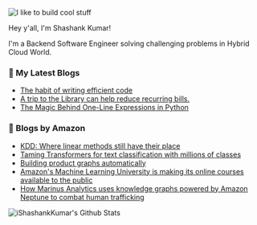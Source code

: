 ![I like to build cool stuff](https://res.cloudinary.com/dt8g3rhcy/image/upload/v1595929574/i_like_to_build_cool_shit._1_nzbwjh.png)

Hey y'all, I'm Shashank Kumar! 

I'm a Backend Software Engineer solving challenging problems in Hybrid Cloud World.

### 📕 My Latest Blogs
<!-- BLOG-POST-LIST:START -->
- [The habit of writing efficient code](https://medium.com/swlh/the-habit-of-writing-efficient-code-153b05f04269?source=rss-d24dda280d5f------2)
- [A trip to the Library can help reduce recurring bills.](https://medium.com/swlh/a-trip-to-the-library-can-help-reduce-recurring-bills-23bca495cdf5?source=rss-d24dda280d5f------2)
- [The Magic Behind One-Line Expressions in Python](https://medium.com/swlh/the-magic-behind-one-line-expressions-in-python-816c10180c5c?source=rss-d24dda280d5f------2)
<!-- BLOG-POST-LIST:END -->

### 📕 Blogs by Amazon
<!-- AMAZON-BLOG-POST-LIST:START -->
- [KDD: Where linear methods still have their place](https://www.amazon.science/blog/kdd-where-linear-methods-still-have-their-place)
- [Taming Transformers for text classification with millions of classes](https://www.amazon.science/blog/natural-language-processing-techniques-text-classification-with-Transformers-at-scale)
- [Building product graphs automatically](https://www.amazon.science/blog/building-product-graphs-automatically)
- [Amazon's Machine Learning University is making its online courses available to the public](https://www.amazon.science/latest-news/machine-learning-course-free-online-from-amazon-machine-learning-university)
- [How Marinus Analytics uses knowledge graphs powered by Amazon Neptune to combat human trafficking](https://www.amazon.science/latest-news/how-marinus-analytics-uses-knowledge-graphs-powered-by-aws-neptune-to-combat-human-trafficking)
<!-- AMAZON-BLOG-POST-LIST:END -->



<img align="center" alt="iShashankKumar's Github Stats" src="https://github-readme-stats.vercel.app/api?username=ishashankkumar&show_icons=true&hide_border=true" />
